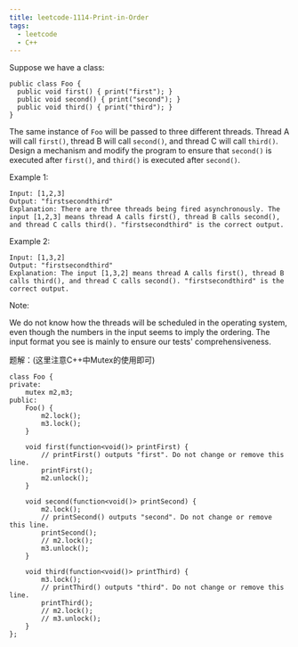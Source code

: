 ```yaml
---
title: leetcode-1114-Print-in-Order
tags:
  - leetcode
  - C++
---
```

Suppose we have a class:

```
public class Foo {
  public void first() { print("first"); }
  public void second() { print("second"); }
  public void third() { print("third"); }
}
```
The same instance of `Foo` will be passed to three different threads. Thread A will call `first()`, thread B will call `second()`, and thread C will call `third()`. Design a mechanism and modify the program to ensure that `second()` is executed after `first()`, and `third()` is executed after `second()`.



Example 1:
```
Input: [1,2,3]
Output: "firstsecondthird"
Explanation: There are three threads being fired asynchronously. The input [1,2,3] means thread A calls first(), thread B calls second(), and thread C calls third(). "firstsecondthird" is the correct output.
```
Example 2:
```
Input: [1,3,2]
Output: "firstsecondthird"
Explanation: The input [1,3,2] means thread A calls first(), thread B calls third(), and thread C calls second(). "firstsecondthird" is the correct output.
```

Note:

We do not know how the threads will be scheduled in the operating system, even though the numbers in the input seems to imply the ordering. The input format you see is mainly to ensure our tests' comprehensiveness.

题解：(这里注意C++中Mutex的使用即可)

```
class Foo {
private:
    mutex m2,m3;
public:
    Foo() {
        m2.lock();
        m3.lock();
    }

    void first(function<void()> printFirst) {
        // printFirst() outputs "first". Do not change or remove this line.
        printFirst();
        m2.unlock();
    }

    void second(function<void()> printSecond) {
        m2.lock();
        // printSecond() outputs "second". Do not change or remove this line.
        printSecond();
        // m2.lock();
        m3.unlock();
    }

    void third(function<void()> printThird) {
        m3.lock();
        // printThird() outputs "third". Do not change or remove this line.
        printThird();
        // m2.lock();
        // m3.unlock();
    }
};
```
